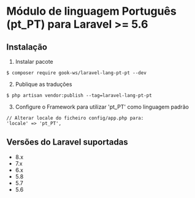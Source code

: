 # Módulo de linguagem Português (pt_PT) para Laravel >= 5.6


## Instalação

1. Instalar pacote
  ```shell
  $ composer require gook-ws/laravel-lang-pt-pt --dev
  ```
2. Publique as traduções
  ```shell
  $ php artisan vendor:publish --tag=laravel-lang-pt-pt
  ```
3. Configure o Framework para utilizar 'pt_PT' como linguagem padrão
  ```
  // Alterar locale do ficheiro config/app.php para:
  'locale' => 'pt_PT',
  ```
## Versões do Laravel suportadas

* 8.x
* 7.x
* 6.x
* 5.8
* 5.7
* 5.6
